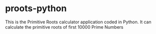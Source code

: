 proots-python
=============

This is the Primitive Roots calculator application coded in Python. It can calculate the primitive roots of first 10000 Prime Numbers
